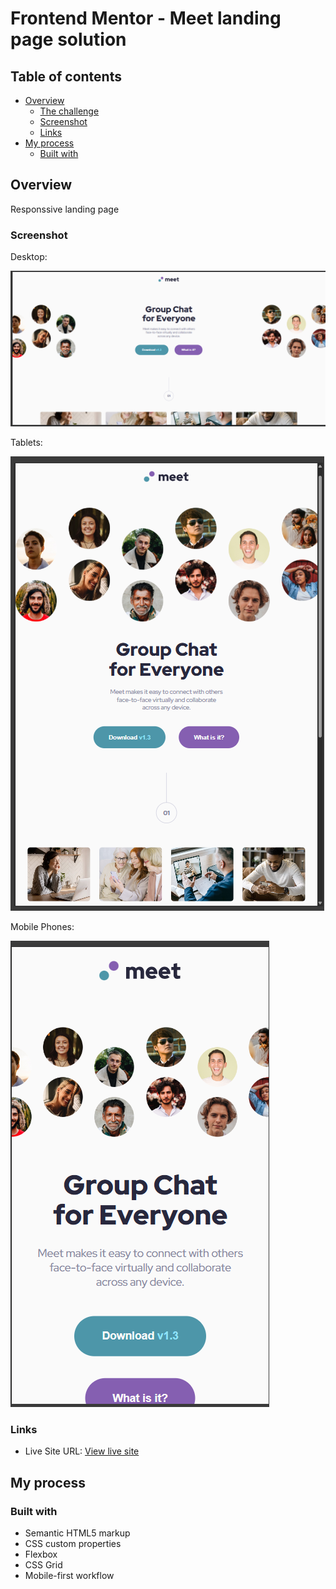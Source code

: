 # Frontend Mentor - Meet landing page solution

## Table of contents

- [Overview](#overview)
  - [The challenge](#the-challenge)
  - [Screenshot](#screenshot)
  - [Links](#links)
- [My process](#my-process)
  - [Built with](#built-with)

## Overview

Responssive landing page

### Screenshot

Desktop:

![](./starter-code/Screenshot1.png)

Tablets:

![](./starter-code/Screenshot2.png)

Mobile Phones:

![](./starter-code/Screenshot3.png)

### Links

- Live Site URL: [View live site](https://maryam-hytham.github.io/meet-landing-page/)

## My process

### Built with

- Semantic HTML5 markup
- CSS custom properties
- Flexbox
- CSS Grid
- Mobile-first workflow
